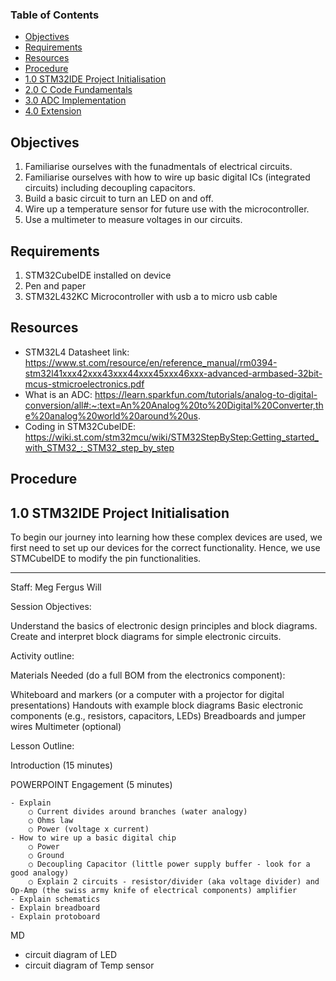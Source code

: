 ### Table of Contents <!-- omit from toc -->
- [Objectives](#objectives)
- [Requirements](#requirements)
- [Resources](#resources)
- [Procedure](#procedure)
- [1.0 STM32IDE Project Initialisation](#10-stm32ide-project-initialisation)
- [2.0 C Code Fundamentals](#20-c-code-fundamentals)
- [3.0 ADC Implementation](#30-adc-implementation)
- [4.0 Extension](#40-extension)

## Objectives
1. Familiarise ourselves with the funadmentals of electrical circuits.
2. Familiarise ourselves with how to wire up basic digital ICs (integrated circuits) including decoupling capacitors.
4. Build a basic circuit to turn an LED on and off.
5. Wire up a temperature sensor for future use with the microcontroller.
6. Use a multimeter to measure voltages in our circuits.

## Requirements
1. STM32CubeIDE installed on device
2. Pen and paper
3. STM32L432KC Microcontroller with usb a to micro usb cable

## Resources
- STM32L4 Datasheet link: https://www.st.com/resource/en/reference_manual/rm0394-stm32l41xxx42xxx43xxx44xxx45xxx46xxx-advanced-armbased-32bit-mcus-stmicroelectronics.pdf
- What is an ADC: https://learn.sparkfun.com/tutorials/analog-to-digital-conversion/all#:~:text=An%20Analog%20to%20Digital%20Converter,the%20analog%20world%20around%20us.
- Coding in STM32CubeIDE: https://wiki.st.com/stm32mcu/wiki/STM32StepByStep:Getting_started_with_STM32_:_STM32_step_by_step

## Procedure
## 1.0 STM32IDE Project Initialisation
To begin our journey into learning how these complex devices are used, we first need to set up our devices for the correct functionality. Hence, we use STMCubeIDE to modify the pin functionalities.

---

Staff:
Meg
Fergus
Will

Session Objectives:

Understand the basics of electronic design principles and block diagrams.
Create and interpret block diagrams for simple electronic circuits.


Activity outline:

Materials Needed (do a full BOM from the electronics component):

Whiteboard and markers (or a computer with a projector for digital presentations)
Handouts with example block diagrams
Basic electronic components (e.g., resistors, capacitors, LEDs)
Breadboards and jumper wires
Multimeter (optional)

Lesson Outline:

Introduction (15 minutes)

POWERPOINT
Engagement (5 minutes)

	- Explain
		○ Current divides around branches (water analogy)
		○ Ohms law
		○ Power (voltage x current)
	- How to wire up a basic digital chip
		○ Power
		○ Ground
		○ Decoupling Capacitor (little power supply buffer - look for a good analogy)
		○ Explain 2 circuits - resistor/divider (aka voltage divider) and Op-Amp (the swiss army knife of electrical components) amplifier
	- Explain schematics
	- Explain breadboard
	- Explain protoboard

MD
- circuit diagram of LED
- circuit diagram of Temp sensor
